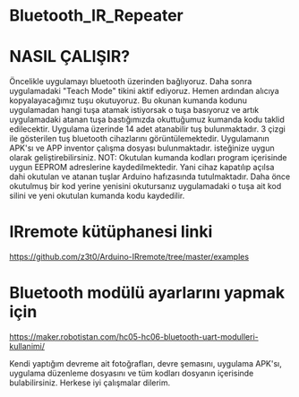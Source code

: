 # Bluetooth_IR_Repeater
# NASIL ÇALIŞIR?
Öncelikle uygulamayı bluetooth üzerinden bağlıyoruz. Daha sonra uygulamadaki "Teach Mode"
tikini aktif ediyoruz. Hemen ardından alıcıya kopyalayacağımız tuşu okutuyoruz. Bu okunan kumanda kodunu uygulamadan 
hangi tuşa atamak istiyorsak o tuşa basıyoruz ve artık uygulamadaki atanan tuşa bastığımızda 
okuttuğumuz kumanda kodu taklid edilecektir. Uygulama üzerinde 14 adet atanabilir tuş bulunmaktadır. 3 çizgi ile
gösterilen tuş bluetooth cihazlarını görüntülemektedir. Uygulamanın APK'sı ve  APP inventor çalışma dosyası bulunmaktadır.
isteğinize uygun olarak geliştirebilirsiniz.
NOT: Okutulan kumanda kodları program içerisinde uygun EEPROM adreslerine kaydedilmektedir. Yani cihaz kapatılıp açılsa dahi okutulan ve atanan tuşlar Arduino hafızasında tutulmaktadır. Daha önce okutulmuş bir kod yerine yenisini okutursanız uygulamadaki o tuşa ait kod silini ve yeni okutulan kumanda kodu kaydedilir.

# IRremote kütüphanesi linki
https://github.com/z3t0/Arduino-IRremote/tree/master/examples

# Bluetooth modülü ayarlarını yapmak için
https://maker.robotistan.com/hc05-hc06-bluetooth-uart-modulleri-kullanimi/

Kendi yaptığım devreme ait fotoğrafları, devre şemasını, uygulama APK'sı, uygulama düzenleme dosyasını ve tüm kodları dosyanın içerisinde bulabilirsiniz. Herkese iyi çalışmalar dilerim.
